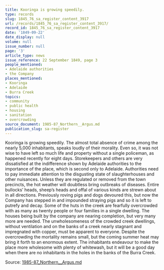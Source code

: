 ```yaml
---
title: Kooringa is growing speedily.
type: records
slug: 1845_76_sa_register_content_3917
url: /records/1845_76_sa_register_content_3917/
record_id: 1845_76_sa_register_content_3917
date: '1849-09-22'
date_display: null
volume: null
issue_number: null
page: '3'
article_type: news
issue_reference: 22 September 1849, page 3
people_mentioned:
- Adelaide authorities
- the Company
places_mentioned:
- Kooringa
- Adelaide
- Burra Creek
topics:
- community
- public health
- housing
- sanitation
- overcrowding
source_document: 1985-87_Northern__Argus.md
publication_slug: sa-register
---
```


Kooringa is growing speedily.  The almost total absence of crime among the nearly 5,000 inhabitants, speaks loudly of their morality.  Even so, it was not wise to have left so much life and property without a single policeman, as happened recently for eight days.  Storekeepers and others are very dissatisfied at the indifference shown by Adelaide authorities to the importance of the place, which is second only to Adelaide.  Authorities need to pay immediate attention to the disgusting state of slaughterhouses and other nuisances.  Unless they are regulated or removed from the town precincts, the hot weather will doubtless bring outbreaks of diseases.  Entire bullocks’ heads, sheep’s heads and offal of various kinds are strewn about in all directions.  Previously roving pigs and dogs devoured this, but now the Company has stepped in and impounded straying pigs and so it is left to putrefy and decay.  Some of the huts in the creek are fearfully overcrowded with as many as twenty people or four families in a single dwelling.  The houses being built by the company are nearing completion, but very many more are needed.  The unwholesomeness of the crowded creek dwellings, without ventilation and on the banks of a creek nearly stagnant and impregnated with copper, must be apparent to everyone.  Despite the overcrowding the mortality remains small, but the coming summer heat may bring it forth to an enormous extent.  The inhabitants endeavour to make the place more wholesome with plenty of whitewash, but it will be a good day when there are no inhabitants in the holes in the banks of the Burra Creek.

Source: [1985-87_Northern__Argus.md](/downloads/markdown/1985-87_Northern__Argus.md)

